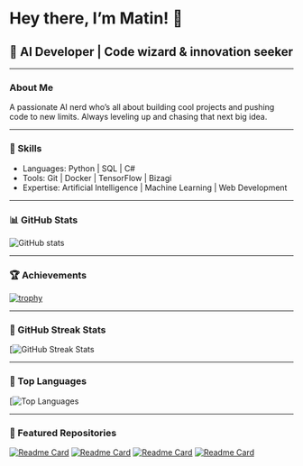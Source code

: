 # Hey there, I’m Matin! 👋

## 🤖 AI Developer | Code wizard & innovation seeker

---

### About Me
A passionate AI nerd who’s all about building cool projects and pushing code to new limits. Always leveling up and chasing that next big idea.

---

### 🚀 Skills  
- Languages: Python | SQL | C#
- Tools: Git | Docker | TensorFlow | Bizagi  
- Expertise: Artificial Intelligence | Machine Learning | Web Development

---

### 📊 GitHub Stats

![GitHub stats](https://github-readme-stats.vercel.app/api?username=m4tingh&show_icons=true&theme=radical)

---

### 🏆 Achievements

[![trophy](https://github-profile-trophy.vercel.app/?username=m4tingh&theme=radical)](https://github.com/ryo-ma/github-profile-trophy)

---

### 🎏 GitHub Streak Stats

[![GitHub Streak Stats](https://github-readme-streak-stats.herokuapp.com/?user=m4tingh&theme=radical)

---

### 🎩 Top Languages

[![Top Languages](https://github-readme-stats.vercel.app/api/top-langs/?username=m4tingh&layout=compact&theme=radical)

---

### 📂 Featured Repositories

[![Readme Card](https://github-readme-stats.vercel.app/api/pin/?username=m4tingh&repo=Few-Shot-Skin-Disease-Classification&theme=radical)](https://github.com/m4tingh/Few-Shot-Skin-Disease-Classification)
[![Readme Card](https://github-readme-stats.vercel.app/api/pin/?username=m4tingh&repo=profinder&theme=radical)](https://github.com/m4tingh/profinder)
[![Readme Card](https://github-readme-stats.vercel.app/api/pin/?username=m4tingh&repo=my-project&theme=radical)](https://github.com/m4tingh/my-project)
[![Readme Card](https://github-readme-stats.vercel.app/api/pin/?username=m4tingh&repo=book-to-image&theme=radical)](https://github.com/m4tingh/book-to-image)
